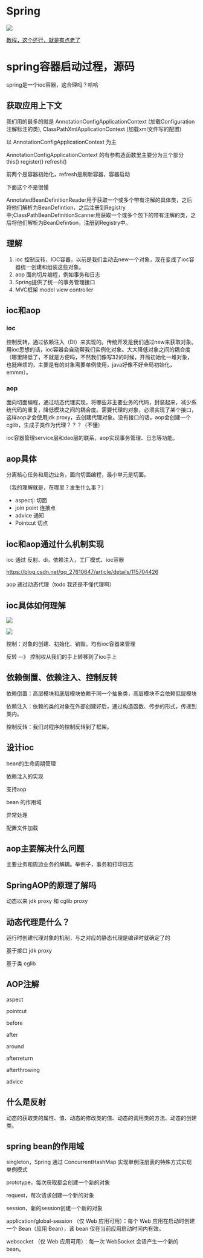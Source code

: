 # Spring

![](./images/Spring%E6%A1%86%E6%9E%B6.png)

[教程，这个还行，就是有点老了](https://www.bilibili.com/video/BV135411A7td?p=11&spm_id_from=pageDriver&vd_source=c7d5a94f91eb431153ada86d1d56c0ba)


# spring容器启动过程，源码

spring是一个ioc容器，这合理吗？哈哈


## 获取应用上下文

我们用的最多的就是 AnnotationConfigApplicationContext (加载Configuration注解标注的类), ClassPathXmlApplicationContext (加载xml文件写的配置)

以 AnnotationConfigApplicationContext 为主

AnnotationConfigApplicationContext 的有参构造函数里主要分为三个部分 this() register() refresh()

前两个是容器初始化，refresh是刷新容器，容器启动

下面这个不是很懂

AnnotatedBeanDefinitionReader用于获取一个或多个带有注解的具体类，之后将他们解析为BeanDefintion，之后注册到Registry中;ClassPathBeanDefinitionScanner用获取一个或多个包下的带有注解的类，之后将他们解析为BeanDefintion，注册到Registry中。





## 理解

1. ioc 控制反转，IOC容器，以前是我们主动去new一个对象，现在变成了ioc容器统一创建和组装这些对象。
2. aop 面向切片编程，例如事务和日志
3. Spring提供了统一的事务管理接口
4. MVC框架 model view controller

## ioc和aop

### ioc

控制反转，通过依赖注入（DI）来实现的。传统开发是我们通过new来获取对象。用ioc思想的话，ioc容器会自动帮我们实例化对象。大大降低对象之间的耦合度（哪里降低了，不就是方便吗，不然我们像写32的时候，开局初始化一堆对象，也挺麻烦的，主要是有的对象需要单例使用，java好像不好全局初始化，emmm）。

### aop

面向切面编程，通过动态代理实现，将哪些非主要业务的代码，封装起来，减少系统代码的重复，降低模块之间的耦合度。需要代理的对象，必须实现了某个接口，这样aop才会使用jdk proxy，去创建代理对象。没有接口的话，aop会创建一个cglib，生成子类作为代理？？？（不懂）

ioc容器管理service层和dao层的联系，aop实现事务管理、日志等功能。

## aop具体

分离核心任务和周边业务，面向切面编程，最小单元是切面。

（我的理解就是，在哪里？发生什么事？）

* aspectj: 切面
* join point 连接点
* advice 通知
* Pointcut 切点

## ioc和aop通过什么机制实现

ioc 通过 反射、di，依赖注入，工厂模式、ioc容器

https://blog.csdn.net/qq_27610647/article/details/115704426

aop 通过动态代理（todo 我还是不懂代理啊）

## ioc具体如何理解

![](./images/ioc.webp)

![](./images/ioc2.webp)


控制：对象的创建、初始化、销毁。均有ioc容器来管理

反转 --》 控制权从我们的手上转移到了ioc手上

## 依赖倒置、依赖注入、控制反转

依赖倒置：高层模块和底层模块依赖于同一个抽象类，高层模块不会依赖低层模块

依赖注入：依赖的类的对象在外部创建好后，通过构造函数、传参的形式，传递到类内。

控制反转：我们对程序的控制反转到了框架。

## 设计ioc

bean的生命周期管理

依赖注入的实现

支持aop

bean 的作用域

异常处理

配置文件加载

## aop主要解决什么问题

主要业务和周边业务的解耦。举例子，事务和打印日志

## SpringAOP的原理了解吗

动态以来 jdk proxy 和 cglib proxy

## 动态代理是什么？

运行时创建代理对象的机制，与之对应的静态代理是编译时就确定了的

基于接口 jdk proxy

基于类 cglib

## AOP注解

aspect

pointcut

before

after

around

afterreturn

afterthrowing

advice

## 什么是反射

动态的获取类的属性、值、动态的修改类的值、动态的调用类的方法、动态的创建类。


## spring bean的作用域

singleton，Spring 通过 ConcurrentHashMap 实现单例注册表的特殊方式实现单例模式

prototype，每次获取都会创建一个新的对象

request，每次请求创建一个新的对象

session，新的session创建一个新的对象

application/global-session （仅 Web 应用可用）：每个 Web 应用在启动时创建一个 Bean（应用 Bean），该 bean 仅在当前应用启动时间内有效。

websocket （仅 Web 应用可用）：每一次 WebSocket 会话产生一个新的 bean。
